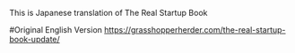 This is Japanese translation of The Real Startup Book

#Original English Version
https://grasshopperherder.com/the-real-startup-book-update/
